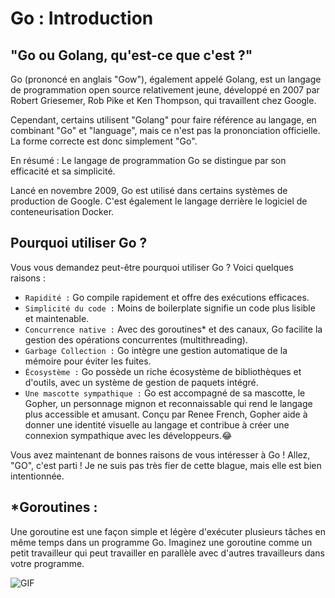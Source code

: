 # Go : Introduction

## "Go ou Golang, qu'est-ce que c'est ?"

Go (prononcé en anglais "Gow"), également appelé Golang, est un langage de programmation open source relativement jeune, développé en 2007 par Robert Griesemer, Rob Pike et Ken Thompson, qui travaillent chez Google.

Cependant, certains utilisent "Golang" pour faire référence au langage, en combinant "Go" et "language", mais ce n'est pas la prononciation officielle. La forme correcte est donc simplement "Go".

En résumé : Le langage de programmation Go se distingue par son efficacité et sa simplicité.

Lancé en novembre 2009, Go est utilisé dans certains systèmes de production de Google. C'est également le langage derrière le logiciel de conteneurisation Docker.

## Pourquoi utiliser Go ?

Vous vous demandez peut-être pourquoi utiliser Go ? Voici quelques raisons :

- `Rapidité :` Go compile rapidement et offre des exécutions efficaces.
- `Simplicité du code :` Moins de boilerplate signifie un code plus lisible et maintenable.
- `Concurrence native :` Avec des goroutines* et des canaux, Go facilite la gestion des opérations concurrentes (multithreading).
- `Garbage Collection :` Go intègre une gestion automatique de la mémoire pour éviter les fuites.
- `Écosystème :` Go possède un riche écosystème de bibliothèques et d'outils, avec un système de gestion de paquets intégré.
- `Une mascotte sympathique :` Go est accompagné de sa mascotte, le Gopher, un personnage mignon et reconnaissable qui rend le langage plus accessible et amusant. Conçu par Renee French, Gopher aide à donner une identité visuelle au langage et contribue à créer une connexion sympathique avec les développeurs.😂

Vous avez maintenant de bonnes raisons de vous intéresser à Go ! Allez, "GO", c'est parti ! Je ne suis pas très fier de cette blague, mais elle est bien intentionnée.


## *Goroutines : 
 Une goroutine est une façon simple et légère d'exécuter plusieurs tâches en même temps dans un programme Go. Imaginez une goroutine comme un petit travailleur qui peut travailler en parallèle avec d'autres travailleurs dans votre programme.

 ![GIF](https://marcofranssen.nl/images/951957866431d77793480aba8bb624da2f6b3fb2.gif)
